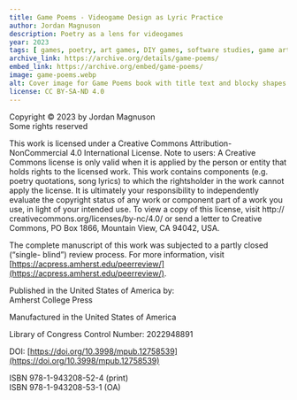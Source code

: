 ```yaml
---
title: Game Poems - Videogame Design as Lyric Practice
author: Jordan Magnuson
description: Poetry as a lens for videogames
year: 2023
tags: [ games, poetry, art games, DIY games, software studies, game art, game studies]
archive_link: https://archive.org/details/game-poems/
embed_link: https://archive.org/embed/game-poems/
image: game-poems.webp
alt: Cover image for Game Poems book with title text and blocky shapes
license: CC BY-SA-ND 4.0
---
```


Copyright © 2023 by Jordan Magnuson  
Some rights reserved

This work is licensed under a Creative Commons Attribution-NonCommercial 4.0 International License. Note to users: A Creative Commons license is only valid when it is applied by the person or entity that holds rights to the licensed work. This work contains components (e.g. poetry quotations, song lyrics) to which the rightsholder in the work cannot apply the license. It is ultimately your responsibility to independently evaluate the copyright status of any work or component part of a work you use, in light of your intended use. To view a copy of this license, visit http:// creativecommons.org/licenses/by-nc/4.0/ or send a letter to Creative Commons, PO Box 1866, Mountain View, CA 94042, USA.

The complete manuscript of this work was subjected to a partly closed (“single- blind”) review process. For more information, visit [https://acpress.amherst.edu/peerreview/](https://acpress.amherst.edu/peerreview/).

Published in the United States of America by:  
Amherst College Press

Manufactured in the United States of America

Library of Congress Control Number: 2022948891

DOI: [https://doi.org/10.3998/mpub.12758539](https://doi.org/10.3998/mpub.12758539)

ISBN 978-1-943208-52-4 (print)  
ISBN 978-1-943208-53-1 (OA)

